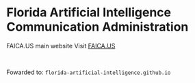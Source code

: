 # Florida Artificial Intelligence Communication Administration
FAICA.US main website
Visit [FAICA.US](https://www.faica.us)

<BR>

Fowarded to: ```florida-artificial-intelligence.github.io```
